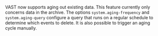 VAST now supports aging out existing data. This feature currently only concerns
data in the archive. The options `system.aging-frequency` and
`system.aging-query` configure a query that runs on a regular schedule to
determine which events to delete. It is also possible to trigger an aging cycle
manually.
